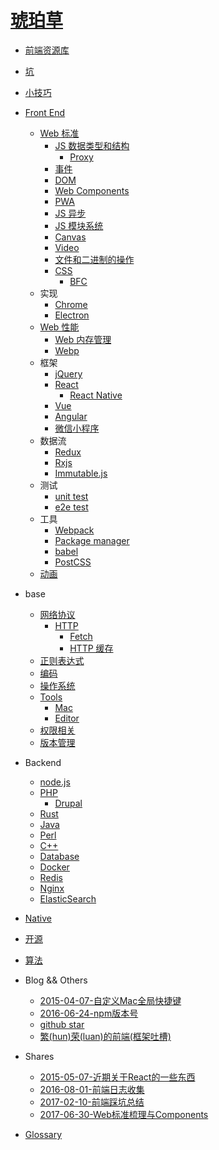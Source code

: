 # [琥珀草](INTRO.md)

* [前端资源库](2014-05-14-links.md)
* [坑](2015-03-08-keng.md)
* [小技巧](2017-06-29-tips.md)

* [Front End](2014-05-14-frontend.md)
  * [Web 标准](2017-10-31-fe-standard.md)
    * [JS 数据类型和结构](2018-08-15-js-data.md)
      * [Proxy](2018-03-23-js-proxy.md)
    * [事件](2017-05-30-js-events.md)
    * [DOM](2018-03-22-dom.md)
    * [Web Components](2018-03-21-web-components.md)
    * [PWA](2017-07-06-pwa.md)
    * [JS 异步](2017-07-24-async.md)
    * [JS 模块系统](2017-10-10-js-module-system.md)
    * [Canvas](2017-03-21-canvas.md)
    * [Video](2017-03-13-video.md)
    * [文件和二进制的操作](2018-05-15-file.md)
    * [CSS](2017-05-30-css.md)
      * [BFC](2016-04-05-bfc.md)
  * 实现
    * [Chrome](2017-11-22-chrome.md)
    * [Electron](2017-07-13-electron.md)
  * [Web 性能](2015-12-21-performance.md)
    * [Web 内存管理](2017-02-21-js-memory.md)
    * [Webp](2016-04-28-webp.md)
  * 框架
    * [jQuery](2014-05-14-jquery.md)
    * [React](2017-05-27-react.md)
      * [React Native](2017-04-13-react-native.md)
    * [Vue](2017-07-26-vue.md)
    * [Angular](2014-06-21-angular.md)
    * [微信小程序](2017-06-30-wx-miniapp.md)
  * 数据流
    * [Redux](2016-03-23-redux.md)
    * [Rxjs](2017-06-28-rxjs.md)
    * [Immutable.js](2016-07-15-immutable.md)
  * 测试
    * [unit test](2017-06-02-unit-test.md)
    * [e2e test](2018-02-11-e2e-test.md)
  * 工具
    * [Webpack](2016-02-26-webpack.md)
    * [Package manager](2017-05-30-package-manager.md)
    * [babel](2017-05-30-babel.md)
    * [PostCSS](2018-06-26-postcss.md)
  * [动画](2017-08-11-animation.md)

* base
  * [网络协议](2017-05-26-protocol.md)
    * [HTTP](2018-05-18-http.md)
      * [Fetch](2018-05-18-fetch.md)
      * [HTTP 缓存](2016-02-24-http-cache.md)
  * [正则表达式](2014-05-14-regular-expression.md)
  * [编码](2018-03-01-encode.md)
  * [操作系统](2017-12-21-os.md)
  * [Tools](2014-09-13-tools.md)
    * [Mac](2018-06-07-mac.md)
    * [Editor](2015-12-14-editor.md)
  * [权限相关](2017-07-18-auth.md)
  * [版本管理](2014-07-01-revision-control.md)

* Backend
  * [node.js](2017-07-19-nodejs.md)
  * [PHP](2014-05-14-php.md)
    * [Drupal](2014-05-14-drupal.md)
  * [Rust](2018-03-16-rust.md)
  * [Java](2014-05-14-java.md)
  * [Perl](2014-05-14-perl.md)
  * [C++](2017-11-28-cpp.md)
  * [Database](2014-05-29-database.md)
  * [Docker](2016-03-22-docker.md)
  * [Redis](2017-11-17-redis.md)
  * [Nginx](2018-06-07-nginx.md)
  * [ElasticSearch](2017-04-20-elasticsearch.md)

* [Native](2017-05-11-native.md)

* [开源](2018-06-07-open-source.md)
* [算法](2018-06-07-algorithm.md)

* Blog && Others
  * [2015-04-07-自定义Mac全局快捷键](blog/2015-04-07-自定义Mac全局快捷键.md)
  * [2016-06-24-npm版本号](blog/2016-06-24-npm版本号.md)
  * [github star](blog/2018-01-02-github-star.md)
  * [繁(hun)荣(luan)的前端(框架吐槽)](blog/2017-01-06-frameworks.md)

* Shares
  * [2015-05-07-近期关于React的一些东西](blog/2015-05-07-近期关于React的一些东西.md)
  * [2016-08-01-前端日志收集](blog/2016-08-01-前端日志收集.md)
  * [2017-02-10-前端踩坑总结](blog/2017-02-10-前端踩坑总结.md)
  * [2017-06-30-Web标准梳理与Components](blog/2017-06-30-Web标准梳理与Components.md)

* [Glossary](GLOSSARY.md)
